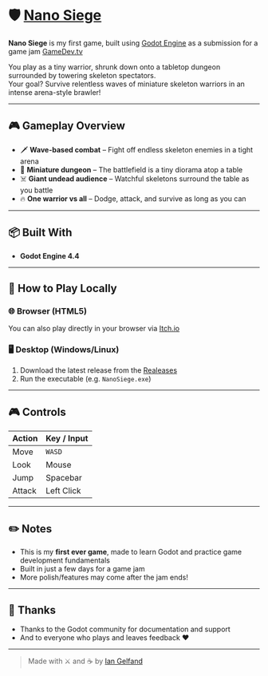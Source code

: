 # 🛡️ [Nano Siege](https://achocolatebar.itch.io/nano-siege)

**Nano Siege** is my first game, built using [Godot Engine](https://godotengine.org/) as a submission for a game jam [GameDev.tv](https://itch.io/jam/gamedevtv-jam-2025)

You play as a tiny warrior, shrunk down onto a tabletop dungeon surrounded by towering skeleton spectators.  
Your goal? Survive relentless waves of miniature skeleton warriors in an intense arena-style brawler!

---

## 🎮 Gameplay Overview

- 🗡️ **Wave-based combat** – Fight off endless skeleton enemies in a tight arena
- 🧱 **Miniature dungeon** – The battlefield is a tiny diorama atop a table
- ☠️ **Giant undead audience** – Watchful skeletons surround the table as you battle
- 🔥 **One warrior vs all** – Dodge, attack, and survive as long as you can

---

## 📦 Built With

- **Godot Engine 4.4**
---

## 📁 How to Play Locally

### 🌐 Browser (HTML5)

You can also play directly in your browser via [Itch.io](https://achocolatebar.itch.io/nano-siege)

### 🖥️ Desktop (Windows/Linux)

1. Download the latest release from the [Realeases](https://github.com/IanGelfand/Nano-Siege/releases)
2. Run the executable (e.g. `NanoSiege.exe`)

---

## 🎮 Controls

| Action   | Key / Input     |
|----------|-----------------|
| Move     | `WASD`          |
| Look     | Mouse           |
| Jump     | Spacebar        |
| Attack   | Left Click      |

---

## ✏️ Notes

- This is my **first ever game**, made to learn Godot and practice game development fundamentals
- Built in just a few days for a game jam
- More polish/features may come after the jam ends!

---

## 🙏 Thanks

- Thanks to the Godot community for documentation and support
- And to everyone who plays and leaves feedback ❤️

---

> Made with ⚔️ and ☕ by [Ian Gelfand](https://github.com/IanGelfand)
